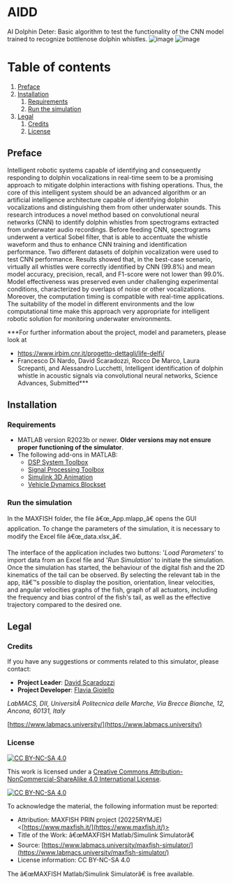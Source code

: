 # AIDD
AI Dolphin Deter: Basic algorithm to test the functionality of the CNN model trained to recognize bottlenose dolphin whistles.
![image](https://github.com/LabMACS/MAXFISH_Simulator/assets/64741263/17e16013-9c0a-459e-b3f7-c2a549fa2d81) ![image](https://github.com/LabMACS/MAXFISH_Simulator/assets/64741263/45443654-a834-47ae-9590-ab8ababafb62)


# Table of contents
1. [Preface](#preface)
2. [Installation](#installation)
    1. [Requirements](#requirements)
    2. [Run the simulation](#run)
3. [Legal](#legal)
    1. [Credits](#credits)
    2. [License](#license)
     

## Preface <a name="preface"></a>
Intelligent robotic systems capable of identifying and consequently responding to dolphin vocalizations in real-time seem to be a promising approach to mitigate dolphin interactions with fishing operations. Thus, the core of this intelligent system should be an advanced algorithm or an artificial intelligence architecture capable of identifying dolphin vocalizations and distinguishing them from other underwater sounds. This research introduces a novel method based on convolutional neural networks (CNN) to identify dolphin whistles from spectrograms extracted from underwater audio recordings. Before feeding CNN, spectrograms underwent a vertical Sobel filter, that is able to accentuate the whistle waveform and thus to enhance CNN training and identification performance. Two different datasets of dolphin vocalization were used to test CNN performance. Results showed that, in the best-case scenario, virtually all whistles were correctly identified by CNN (99.8%) and mean model accuracy, precision, recall, and F1-score were not lower than 99.0%. Model effectiveness was preserved even under challenging experimental conditions, characterized by overlaps of noise or other vocalizations. Moreover, the computation timing is compatible with real-time applications. The suitability of the model in different environments and the low computational time make this approach very appropriate for intelligent robotic solution for monitoring underwater environments.


  
***For further information about the project, model and parameters, please look at 
- https://www.irbim.cnr.it/progetto-dettagli/life-delfi/
- Francesco Di Nardo, David Scaradozzi, Rocco De Marco, Laura Screpanti, and Alessandro Lucchetti, Intelligent identification of dolphin whistle in acoustic signals via convolutional neural networks, Science Advances, Submitted***

## Installation <a name="installation"></a>
### Requirements <a name="requirements"></a>
* MATLAB version R2023b or newer. **Older versions may not ensure proper functioning of the simulator**.
* The following add-ons in MATLAB:
  * [DSP System Toolbox](https://it.mathworks.com/products/dsp-system.html)
  * [Signal Processing Toolbox](https://it.mathworks.com/products/signal.html)
  * [Simulink 3D Animation](https://it.mathworks.com/products/3d-animation.html)
  * [Vehicle Dynamics Blockset](https://it.mathworks.com/products/vehicle-dynamics.html)
  
### Run the simulation <a name="run"></a>
In the MAXFISH folder, the file â€œ_App.mlapp_â€ opens the GUI application. To change the parameters of the simulation, it is necessary to modify the Excel file â€œ_data.xlsx_â€. 

The interface of the application includes two buttons: '_Load Parameters_' to import data from an Excel file and '_Run Simulation_' to initiate the simulation. Once the simulation has started, the behaviour of the digital fish and the 2D kinematics of the tail can be observed. By selecting the relevant tab in the app, itâ€™s possible to display the position, orientation, linear velocities, and angular velocities graphs of the fish, graph of all actuators, including the frequency and bias control of the fish's tail, as well as the effective trajectory compared to the desired one. 

## Legal <a name="legal"></a>
### Credits <a name="credits"></a>
If you have any suggestions or comments related to this simulator, please contact:
* **Project Leader**: [David Scaradozzi](mailto:d.scaradozzi@staff.univpm.it)
* **Project Developer**: [Flavia Gioiello](mailto:f.gioiello@staff.univpm.it)

*LabMACS, DII, UniversitÃ  Politecnica delle Marche, Via Brecce Bianche, 12, Ancona, 60131, Italy*

[https://www.labmacs.university/](https://www.labmacs.university/)

### License <a name="license"></a>
[![CC BY-NC-SA 4.0][cc-by-nc-sa-shield]][cc-by-nc-sa]

This work is licensed under a
[Creative Commons Attribution-NonCommercial-ShareAlike 4.0 International License][cc-by-nc-sa].

[![CC BY-NC-SA 4.0][cc-by-nc-sa-image]][cc-by-nc-sa]

[cc-by-nc-sa]: http://creativecommons.org/licenses/by-nc-sa/4.0/
[cc-by-nc-sa-image]: https://licensebuttons.net/l/by-nc-sa/4.0/88x31.png
[cc-by-nc-sa-shield]: https://img.shields.io/badge/License-CC%20BY--NC--SA%204.0-lightgrey.svg

To acknowledge the material, the following information must be reported:
* Attribution: MAXFISH PRIN project (20225RYMJE)
             <[https://www.maxfish.it/](https://www.maxfish.it/)> 
* Title of the Work: â€œMAXFISH Matlab/Simulink Simulatorâ€
* Source: [https://www.labmacs.university/maxfish-simulator/](https://www.labmacs.university/maxfish-simulator/)
* License information: CC BY-NC-SA 4.0

The â€œMAXFISH Matlab/Simulink Simulatorâ€ is free available.

